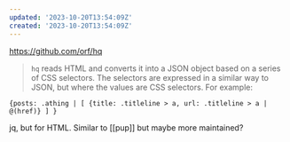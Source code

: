 ```yaml
---
updated: '2023-10-20T13:54:09Z'
created: '2023-10-20T13:54:09Z'
---
```

https://github.com/orf/hq

> `hq` reads HTML and converts it into a JSON object based on a series of CSS selectors. The selectors are expressed in a similar way to JSON, but where the values are CSS selectors. For example:

```
{posts: .athing | [ {title: .titleline > a, url: .titleline > a | @(href)} ] }
```

jq, but for HTML. Similar to [[pup]] but maybe more maintained?
